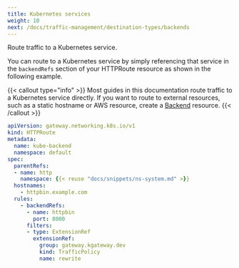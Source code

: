 ```yaml
---
title: Kubernetes services
weight: 10
next: /docs/traffic-management/destination-types/backends
---
```


Route traffic to a Kubernetes service.

You can route to a Kubernetes service by simply referencing that service in the `backendRefs` section of your HTTPRoute resource as shown in the following example.

{{< callout type="info" >}}
Most guides in this documentation route traffic to a Kubernetes service directly. If you want to route to external resources, such as a static hostname or AWS resource, create a [Backend](/docs/traffic-management/destination-types/backends/) resource. 
{{< /callout >}}

```yaml {linenos=table,hl_lines=[13,14,15],linenostart=1,filename="k8s-service-httproute.yaml"}
apiVersion: gateway.networking.k8s.io/v1
kind: HTTPRoute
metadata:
  name: kube-backend
  namespace: default
spec:
  parentRefs:
  - name: http
    namespace: {{< reuse "docs/snippets/ns-system.md" >}}
  hostnames:
    - httpbin.example.com
  rules:
    - backendRefs:
      - name: httpbin
        port: 8000
      filters:
      - type: ExtensionRef
        extensionRef:
          group: gateway.kgateway.dev
          kind: TrafficPolicy
          name: rewrite
```
